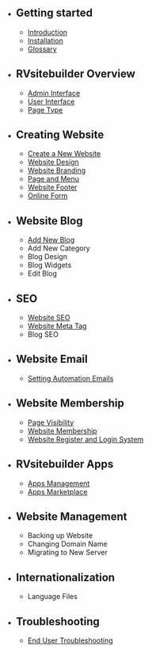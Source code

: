 - ## Getting started
    - [Introduction](introduction.md)   
    - [Installation](installation.md)
    - [Glossary](glossary.md)

- ## RVsitebuilder Overview
    - [Admin Interface](admin-interface.md) 
    - [User Interface](user-interface.md) 
    - [Page Type](page-type.md)

- ## Creating Website
    - [Create a New Website](create-new-website.md)
    - [Website Design](website-design.md)
    - [Website Branding](website-design.md)
    - [Page and Menu](page-and-menu.md) 
    - [Website Footer](website-footer.md)
    - [Online Form](online-form.md)

- ## Website Blog
    - [Add New Blog](creating-blog.md)
    - Add New Category
    - Blog Design
    - Blog Widgets
    - Edit Blog

- ## SEO
    - [Website SEO](website-seo.md)
    - [Website Meta Tag](website-meta-tag.md)
    - Blog SEO

- ## Website Email
    - [Setting Automation Emails](email-template.md)

- ## Website Membership
    - [Page Visibility](page-visibility.md)
    - [Website Membership](website-membership.md)
    - [Website Register and Login System](register-and-login-system.md)

- ## RVsitebuilder Apps
    - [Apps Management](apps.md)
    - [Apps Marketplace](apps-marketplace.md)

- ## Website Management
    - Backing up Website
    - Changing Domain Name
    - Migrating to New Server

- ## Internationalization
    - Language Files

- ## Troubleshooting
    - [End User Troubleshooting](https://support.rvglobalsoft.com/hc/en-us/sections/360003727213-Troubleshooting)